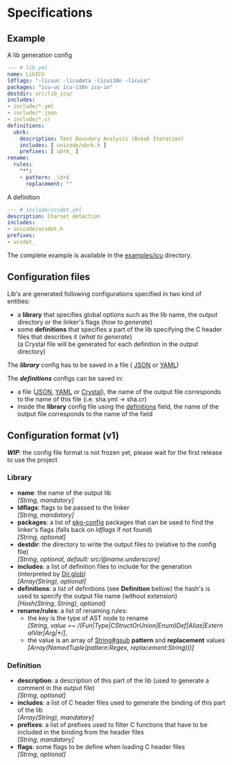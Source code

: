 # Specifications

## Example

A lib generation config
```yaml
--- # lib.yml
name: LibICU
ldflags: "-licuuc -licudata -licui18n -licuio"
packages: "icu-uc icu-i18n icu-io"
destdir: src/lib_icu/
includes:
- include/*.yml
- include/*.json
- include/*.cr
definitions:
  ubrk:
    description: Text Boundary Analysis (Break Iteration)
    includes: [ unicode/ubrk.h ]
    prefixes: [ ubrk_ ]
rename:
  rules:
    "*":
    - pattern: _\d+$
      replacement: ""
```

A definition
```yaml
--- # include/ucsdet.yml
description: Charset detection
includes:
- unicode/ucsdet.h
prefixes:
- ucsdet_
```

The complete example is available in the [examples/icu](examples/icu) directory.


## Configuration files

Lib's are generated following configurations specified in two kind of entities:
* a __library__ that specifies global options such as the lib name, the output
  directory or the linker's flags (_how to generate_)
* some __definitions__ that specifies a part of the lib specifying the C header
  files that describes it (_what to generate_)  
  (a Crystal file will be generated for each definition in the output directory)

The ___library___ config has to be saved in a file (
[JSON](examples/gmp/lib.json) or [YAML](examples/openssl/lib.yml))

The ___definitions___ configs can be saved in:
* a file ([JSON](examples/icu/include/ucurr.json),
  [YAML](examples/icu/include/ucsdet.yml) or
  [Crystal](examples/icu/include/udat.cr)), the name of the output file
  corresponds to the name of this file (i.e. sha.yml → sha.cr)
* inside the __library__ config file using the
  [definitions](examples/icu/lib.yml) field, the name of the output file
  corresponds to the name of the field


## Configuration format (v1)

___WIP___: the config file format is not frozen yet, please wait for the first
         release to use the project

### Library
- __name__: the name of the output lib  
  _[String, mandatory]_
- __ldflags__: flags to be passed to the linker  
  _[String, mandatory]_
- __packages__: a list of [pkg-config](https://www.freedesktop.org/wiki/Software/pkg-config/)
  packages that can be used to find the linker's flags
  (falls back on _ldflags_ if not found)  
  _[String, optional]_
- __destdir__: the directory to write the output files to (relative to the
  config file)  
  _[String, optional, default: src/@name.underscore]_
- __includes__: a list of definition files to include for the generation
  (interpreted by [Dir.glob](https://crystal-lang.org/api/0.21.1/Dir.html))  
  _[Array(String), optional]_
- __definitions__: a list of definitions (see __Definition__ bellow) the hash's
  is used to specify the output file name (without extension)  
  _[Hash(String, String), optional]_
- __rename/rules__: a list of renaming rules:
  - the key is the type of AST node to rename  
    _[String, value =~ /(Fun|Type|CStructOrUnion|Enum)Def|Alias|ExternalVar|Arg|\*/]_,
  - the value is an array of
    [String#gsub](https://crystal-lang.org/api/0.21.1/Dir.html) __pattern__ and
    __replacement__ values  
    _[Array(NamedTuple(pattern:Regex, replacement:String)))]_

### Definition
- __description__: a description of this part of the lib (used to generate a
  comment in the output file)  
  _[String, optional]_
- __includes__: a list of C header files used to generate the binding of this
  part of the lib  
  _[Array(String), mandatory]_
- __prefixes__: a list of prefixes used to filter C functions that have to be
  included in the binding from the header files  
  _[String, mandatory]_
- __flags__: some flags to be define when loading C header files  
  _[String, optional]_
